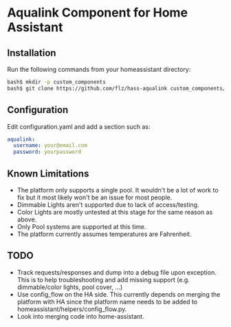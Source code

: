 # Aqualink Component for Home Assistant

## Installation

Run the following commands from your homeassistant directory:

```bash
bash$ mkdir -p custom_components
bash$ git clone https://github.com/flz/hass-aqualink custom_components/aqualink
```

## Configuration

Edit configuration.yaml and add a section such as:

```yaml
aqualink:
  username: your@email.com
  password: yourpassword
```

## Known Limitations

- The platform only supports a single pool. It wouldn't be a lot of work to fix but it most likely won't be an issue for most people.
- Dimmable Lights aren't supported due to lack of access/testing.
- Color Lights are mostly untested at this stage for the same reason as above.
- Only Pool systems are supported at this time.
- The platform currently assumes temperatures are Fahrenheit.

## TODO

* Track requests/responses and dump into a debug file upon exception. This is to help troubleshooting and add missing support (e.g. dimmable/color lights, pool cover, ...)
* Use config_flow on the HA side. This currently depends on merging the platform with HA since the platform name needs to be added to homeassistant/helpers/config_flow.py.
* Look into merging code into home-assistant.